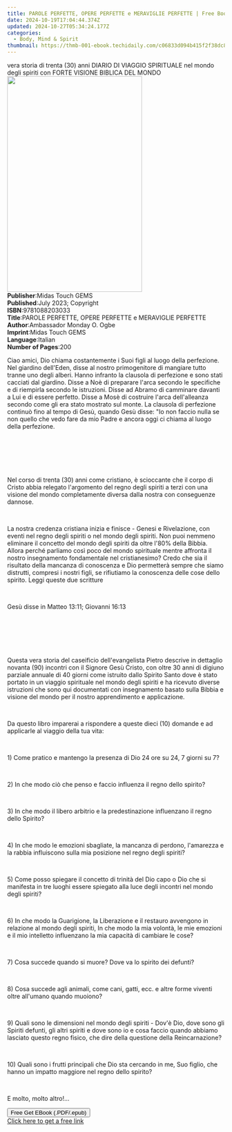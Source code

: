 ```yaml
---
title: PAROLE PERFETTE, OPERE PERFETTE e MERAVIGLIE PERFETTE | Free Book
date: 2024-10-19T17:04:44.374Z
updated: 2024-10-27T05:34:24.177Z
categories:
  - Body, Mind & Spirit
thumbnail: https://thmb-001-ebook.techidaily.com/c06833d094b415f2f38dc822bb17b39dadafd6949708c9c0aaa0682a0a07e5d3.jpg
---
```

<main id="book-container">
  <div class="flex flex-col">
    <div class="book-brief flex-1 py-6 px-4 sm:p-6 md:py-10 md:px-8">
      <!-- brief-->
      <div class="book-brief-main">
        vera storia di trenta (30) anni DIARIO DI VIAGGIO SPIRITUALE nel mondo
        degli spiriti con FORTE VISIONE BIBLICA DEL MONDO
      </div>
    </div>
    <div
      class="book-meta-info flex-1 grid gap-4 col-start-1 col-end-3 row-start-1 sm:mb-6 sm:grid-cols-4 lg:gap-6 lg:col-start-2 lg:row-end-6 lg:row-span-6 lg:mb-0"
    >
      <div
        class="book-meta-info-left place-content-center mt-4 p-4 text-sm leading-6 col-start-2 col-span-2 dark:text-slate-400"
      >
        <img
          class="w-full h-500 object-cover rounded-lg sm:h-255 sm:col-span-2 lg:col-span-full"
          src="https://img-001-ebook.techidaily.com/cb4527374bb9a0a6926c954da4ea77879ccb08260aa6895c7a7b11770ed68bcb.jpg"
          alt=""
          width="312"
          height="500"
        />
      </div>
      <div
        class="book-meta-info-right mt-2 col-start-1 row-start-2 col-span-3 self-center"
      >
        <!-- meta data  -->
        <div class="flex flex-col px-4 md:px-8">
          <div class="flex-1">
            <strong>Publisher</strong>:<span class="px-2"
              >Midas Touch GEMS</span
            >
          </div>
          <div class="flex-1">
            <strong>Published</strong>:<span class="px-2"
              >July 2023; Copyright</span
            >
          </div>
          <div class="flex-1">
            <strong>ISBN</strong>:<span class="px-2">9781088203033</span>
          </div>
          <div class="flex-1">
            <strong>Title</strong>:<span class="px-2"
              >PAROLE PERFETTE, OPERE PERFETTE e MERAVIGLIE PERFETTE</span
            >
          </div>
          <div class="flex-1">
            <strong>Author</strong>:<span class="px-2"
              >Ambassador Monday O. Ogbe</span
            >
          </div>
          <div class="flex-1">
            <strong>Imprint</strong>:<span class="px-2">Midas Touch GEMS</span>
          </div>
          <div class="flex-1">
            <strong>Language</strong>:<span class="px-2">Italian</span>
          </div>
          <div class="flex-1">
            <strong>Number of Pages</strong>:<span class="px-2">200</span>
          </div>
        </div>
      </div>
    </div>
    <div class="book-description flex-1 py-6 px-4 sm:p-6 md:py-10 md:px-8">
      <div class="book-description-main">
        <div accordion-content="" id="description">
          <p>
            Ciao amici, Dio chiama costantemente i Suoi figli al luogo della
            perfezione. Nel giardino dell'Eden, disse al nostro primogenitore di
            mangiare tutto tranne uno degli alberi. Hanno infranto la clausola
            di perfezione e sono stati cacciati dal giardino. Disse a Noè di
            preparare l'arca secondo le specifiche e di riempirla secondo le
            istruzioni. Disse ad Abramo di camminare davanti a Lui e di essere
            perfetto. Disse a Mosè di costruire l'arca dell'alleanza secondo
            come gli era stato mostrato sul monte. La clausola di perfezione
            continuò fino al tempo di Gesù, quando Gesù disse: "Io non faccio
            nulla se non quello che vedo fare da mio Padre e ancora oggi ci
            chiama al luogo della perfezione.
          </p>
          <p><br /></p>
          <p><br /></p>
          <p><br /></p>
          <p>
            Nel corso di trenta (30) anni come cristiano, è scioccante che il
            corpo di Cristo abbia relegato l'argomento del regno degli spiriti a
            terzi con una visione del mondo completamente diversa dalla nostra
            con conseguenze dannose.
          </p>
          <p><br /></p>
          <p>
            La nostra credenza cristiana inizia e finisce - Genesi e
            Rivelazione, con eventi nel regno degli spiriti o nel mondo degli
            spiriti. Non puoi nemmeno eliminare il concetto del mondo degli
            spiriti da oltre l'80% della Bibbia. Allora perché parliamo così
            poco del mondo spirituale mentre affronta il nostro insegnamento
            fondamentale nel cristianesimo? Credo che sia il risultato della
            mancanza di conoscenza e Dio permetterà sempre che siamo distrutti,
            compresi i nostri figli, se rifiutiamo la conoscenza delle cose
            dello spirito. Leggi queste due scritture
          </p>
          <p><br /></p>
          <p>Gesù disse in Matteo 13:11; Giovanni 16:13</p>
          <p><br /></p>
          <p><br /></p>
          <p><br /></p>
          <p>
            Questa vera storia del caseificio dell'evangelista Pietro descrive
            in dettaglio novanta (90) incontri con il Signore Gesù Cristo, con
            oltre 30 anni di digiuno parziale annuale di 40 giorni come istruito
            dallo Spirito Santo dove è stato portato in un viaggio spirituale
            nel mondo degli spiriti e ha ricevuto diverse istruzioni che sono
            qui documentati con insegnamento basato sulla Bibbia e visione del
            mondo per il nostro apprendimento e applicazione.
          </p>
          <p><br /></p>
          <p>
            Da questo libro imparerai a rispondere a queste dieci (10) domande e
            ad applicarle al viaggio della tua vita:
          </p>
          <p><br /></p>
          <p>
            1) Come pratico e mantengo la presenza di Dio 24 ore su 24, 7 giorni
            su 7?
          </p>
          <p><br /></p>
          <p>
            2) In che modo ciò che penso e faccio influenza il regno dello
            spirito?
          </p>
          <p><br /></p>
          <p>
            3) In che modo il libero arbitrio e la predestinazione influenzano
            il regno dello Spirito?
          </p>
          <p><br /></p>
          <p>
            4) In che modo le emozioni sbagliate, la mancanza di perdono,
            l'amarezza e la rabbia influiscono sulla mia posizione nel regno
            degli spiriti?
          </p>
          <p><br /></p>
          <p>
            5) Come posso spiegare il concetto di trinità del Dio capo o Dio che
            si manifesta in tre luoghi essere spiegato alla luce degli incontri
            nel mondo degli spiriti?
          </p>
          <p><br /></p>
          <p>
            6) In che modo la Guarigione, la Liberazione e il restauro avvengono
            in relazione al mondo degli spiriti, In che modo la mia volontà, le
            mie emozioni e il mio intelletto influenzano la mia capacità di
            cambiare le cose?
          </p>
          <p><br /></p>
          <p>
            7) Cosa succede quando si muore? Dove va lo spirito dei defunti?
          </p>
          <p><br /></p>
          <p>
            8) Cosa succede agli animali, come cani, gatti, ecc. e altre forme
            viventi oltre all'umano quando muoiono?
          </p>
          <p><br /></p>
          <p>
            9) Quali sono le dimensioni nel mondo degli spiriti - Dov'è Dio,
            dove sono gli Spiriti defunti, gli altri spiriti e dove sono io e
            cosa faccio quando abbiamo lasciato questo regno fisico, che dire
            della questione della Reincarnazione?
          </p>
          <p><br /></p>
          <p>
            10) Quali sono i frutti principali che Dio sta cercando in me, Suo
            figlio, che hanno un impatto maggiore nel regno dello spirito?
          </p>
          <p><br /></p>
          <p>E molto, molto altro!...</p>
        </div>
        <div class="accordion-fader"></div>
      </div>
    </div>
    <div class="book-excerpts flex-1 py-6 px-4 sm:p-6 md:py-10 md:px-8"></div>
    <div
      class="book-about-author flex-1 py-6 px-4 sm:p-6 md:py-10 md:px-8"
    ></div>
    <div class="book-free-get flex-1 py-6 px-4 sm:p-6 md:py-10 md:px-8">
      <button
        id="btn-free-get"
        class="bg-blue-500 hover:bg-blue-700 text-white font-bold py-2 px-4 rounded"
      >
        Free Get EBook (.PDF/.epub)
      </button>
      <div id="countdown-display" class="px-2 text-lg mt-2"></div>
      <a
        id="free-link"
        class="hidden bg-blue-500 hover:bg-blue-700 text-white font-bold py-2 px-4 rounded"
        href="https://www.ebooks.com/en-us/book/210909720/parole-perfette-opere-perfette-e-meraviglie-perfette/ambassador-monday-o-ogbe/"
        target="_blank"
        >Click here to get a free link</a
      >
    </div>
    <script>
      let countdownTime = 0;
      let countdownInterval = null;
      document
        .getElementById('btn-free-get')
        .addEventListener('click', startCountdown);
      function startCountdown() {
        countdownTime = new Date().getTime() + 60000 * 3;
        countdownInterval = setInterval(updateCountdown, 1000);
        document.getElementById('btn-free-get').disabled = true;
        document
          .getElementById('btn-free-get')
          .classList.add('bg-gray-500', 'cursor-not-allowed');
      }
      function updateCountdown() {
        let currentTime = new Date().getTime();
        let timeLeft = countdownTime - currentTime;
        let secondsLeft = Math.floor(timeLeft / 1000);
        document.getElementById('countdown-display').innerHTML =
          `Remaining time: ${secondsLeft} seconds.`;
        if (secondsLeft <= 0) {
          clearInterval(countdownInterval);
          document.getElementById('btn-free-get').classList.add('hidden');
          document.getElementById('free-link').classList.remove('hidden');
          document.getElementById('countdown-display').innerHTML = '';
        }
      }
    </script>
  </div>
</main>

<ins class="adsbygoogle"
      style="display:block"
      data-ad-client="ca-pub-7571918770474297"
      data-ad-slot="8358498916"
      data-ad-format="auto"
      data-full-width-responsive="true"></ins>
    